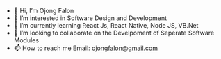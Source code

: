 - 👋 Hi, I’m Ojong Falon
- 👀 I’m interested in Software Design and Development
- 🌱 I’m currently learning React Js, React Native, Node JS, VB.Net
- 💞️ I’m looking to collaborate on the Develpoment of Seperate Software Modules
- 📫 How to reach me Email: ojongfalon@gmail.com

<!---
ojbfalon/ojbfalon is a ✨ special ✨ repository because its `README.md` (this file) appears on your GitHub profile.
You can click the Preview link to take a look at your changes.
--->
